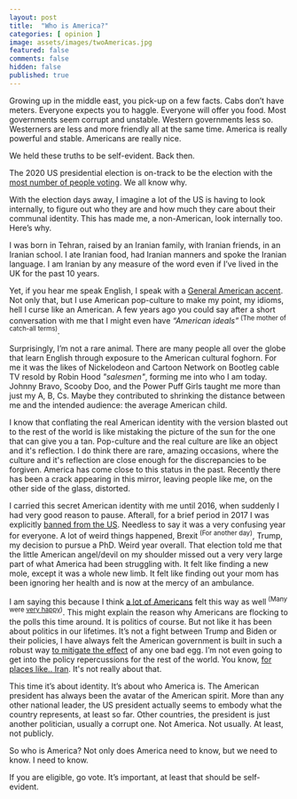 ```yaml
---
layout: post
title:  "Who is America?"
categories: [ opinion ]
image: assets/images/twoAmericas.jpg
featured: false
comments: false
hidden: false
published: true
---
```


Growing up in the middle east, you pick-up on a few facts. Cabs don’t have meters. Everyone expects you to haggle. Everyone will offer you food. Most governments seem corrupt and unstable. Western governments less so. Westerners are less and more friendly all at the same time. America is really powerful and stable. Americans are really nice.

We held these truths to be self-evident. Back then. 

The 2020 US presidential election is on-track to be the election with the [most number of people voting](https://www.theguardian.com/us-news/2020/oct/23/us-2020-election-highest-rate-voter-turnout). We all know why. 

With the election days away, I imagine a lot of the US is having to look internally, to figure out who they are and how much they care about their communal identity. This has made me, a non-American, look internally too. Here’s why. 

I was born in Tehran, raised by an Iranian family, with Iranian friends, in an Iranian school. I ate Iranian food, had Iranian manners and spoke the Iranian language. I am Iranian by any measure of the word even if I’ve lived in the UK for the past 10 years. 

Yet, if you hear me speak English, I speak with a [General American accent](https://en.wikipedia.org/wiki/General_American_English). Not only that, but I use American pop-culture to make my point, my idioms, hell I curse like an American. A few years ago you could say after a short conversation with me that I might even have _“American ideals”_<sup> (The mother of catch-all terms)</sup>.

Surprisingly, I’m not a rare animal. There are many people all over the globe that learn English through exposure to the American cultural foghorn. For me it was the likes of Nickelodeon and Cartoon Network on Bootleg cable TV resold by Robin Hood _"salesmen"_,  forming me into who I am today. Johnny Bravo, Scooby Doo, and the Power Puff Girls taught me more than just my A, B, Cs. Maybe they contributed to shrinking the distance between me and the intended audience: the average American child.

I know that conflating the real American identity with the version blasted out to the rest of the world is like mistaking the picture of the sun for the one that can give you a tan. Pop-culture and the real culture are like an object and it's reflection. I do think there are rare, amazing occasions, where the culture and it's reflection are close enough for the discrepancies to be forgiven. America has come close to this status in the past. Recently there has been a crack appearing in this mirror, leaving people like me, on the other side of the glass, distorted. 

I carried this secret American identity with me until 2016, when suddenly I had very good reason to pause. Afterall, for a brief period in 2017 I was explicitly [banned from the US](https://en.wikipedia.org/wiki/Trump_travel_ban). Needless to say it was a very confusing year for everyone. A lot of weird things happened, Brexit<sup> (For another day)</sup>, Trump, my decision to pursue a PhD. Weird year overall. That election told me that the little American angel/devil on my shoulder missed out a very very large part of what America had been struggling with. It felt like finding a new mole, except it was a whole new limb. It felt like finding out your mom has been ignoring her health and is now at the mercy of an ambulance. 

I am saying this because I think [a lot of Americans](https://www.nytimes.com/2016/11/10/us/politics/donald-trump-election-reaction.html) felt this way as well<sup> (Many were [very happy](https://www.theguardian.com/us-news/2016/nov/08/donald-trump-election-results-watch-party-new-york))</sup>. This might explain the reason why Americans are flocking to the polls this time around. It is politics of course. But not like it has been about politics in our lifetimes. It’s not a fight between Trump and Biden or their policies, I have always felt the American government is built in such a robust way [to mitigate the effect](https://www.ft.com/content/73313d4c-a68e-11e6-8898-79a99e2a4de6) of any one bad egg. I’m not even going to get into the policy repercussions for the rest of the world. You know, [for places like.. Iran](https://www.ft.com/content/6ed6d8c6-f003-11e9-ad1e-4367d8281195). It's not really about that. 

This time it’s about identity. It’s about who America is. The American president has always been the avatar of the American spirit. More than any other national leader, the US president actually seems to embody what the country represents, at least so far. Other countries, the president is just another politician, usually a corrupt one. Not America. Not usually. At least, not publicly. 

So who is America? Not only does America need to know, but we need to know. I need to know. 

If you are eligible, go vote. It’s important, at least that should be self-evident.


